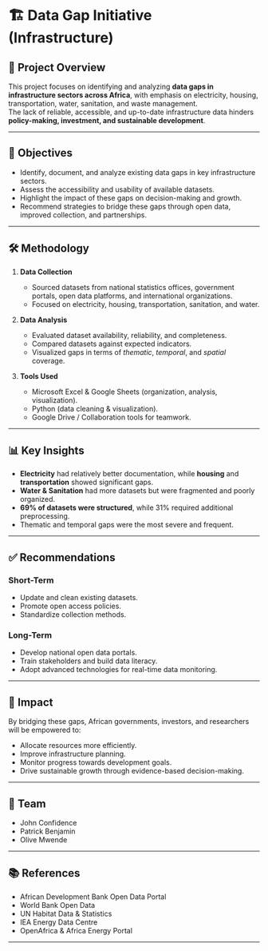 # 🏗️ Data Gap Initiative (Infrastructure)

## 📌 Project Overview
This project focuses on identifying and analyzing **data gaps in infrastructure sectors across Africa**, with emphasis on electricity, housing, transportation, water, sanitation, and waste management.  
The lack of reliable, accessible, and up-to-date infrastructure data hinders **policy-making, investment, and sustainable development**.

---

## 🎯 Objectives
- Identify, document, and analyze existing data gaps in key infrastructure sectors.
- Assess the accessibility and usability of available datasets.
- Highlight the impact of these gaps on decision-making and growth.
- Recommend strategies to bridge these gaps through open data, improved collection, and partnerships.

---

## 🛠️ Methodology
1. **Data Collection**  
   - Sourced datasets from national statistics offices, government portals, open data platforms, and international organizations.
   - Focused on electricity, housing, transportation, sanitation, and water.

2. **Data Analysis**  
   - Evaluated dataset availability, reliability, and completeness.
   - Compared datasets against expected indicators.
   - Visualized gaps in terms of *thematic*, *temporal*, and *spatial* coverage.

3. **Tools Used**  
   - Microsoft Excel & Google Sheets (organization, analysis, visualization).  
   - Python (data cleaning & visualization).  
   - Google Drive / Collaboration tools for teamwork.

---

## 📊 Key Insights
- **Electricity** had relatively better documentation, while **housing** and **transportation** showed significant gaps.  
- **Water & Sanitation** had more datasets but were fragmented and poorly organized.  
- **69% of datasets were structured**, while 31% required additional preprocessing.  
- Thematic and temporal gaps were the most severe and frequent.

---

## ✅ Recommendations
### Short-Term
- Update and clean existing datasets.  
- Promote open access policies.  
- Standardize collection methods.  

### Long-Term
- Develop national open data portals.  
- Train stakeholders and build data literacy.  
- Adopt advanced technologies for real-time data monitoring.  

---

## 🚀 Impact
By bridging these gaps, African governments, investors, and researchers will be empowered to:  
- Allocate resources more efficiently.  
- Improve infrastructure planning.  
- Monitor progress towards development goals.  
- Drive sustainable growth through evidence-based decision-making.  

---

## 👥 Team
- John Confidence  
- Patrick Benjamin  
- Olive Mwende  

---

## 📚 References
- African Development Bank Open Data Portal  
- World Bank Open Data  
- UN Habitat Data & Statistics  
- IEA Energy Data Centre  
- OpenAfrica & Africa Energy Portal  

---
